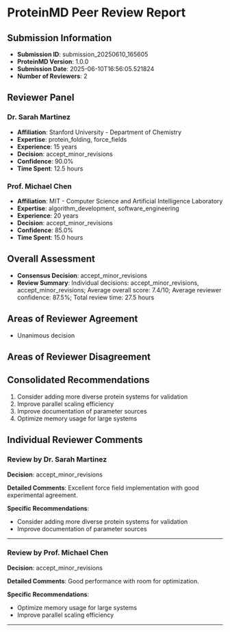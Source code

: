 
# ProteinMD Peer Review Report

## Submission Information
- **Submission ID**: submission_20250610_165605
- **ProteinMD Version**: 1.0.0
- **Submission Date**: 2025-06-10T16:56:05.521824
- **Number of Reviewers**: 2

## Reviewer Panel

### Dr. Sarah Martinez
- **Affiliation**: Stanford University - Department of Chemistry
- **Expertise**: protein_folding, force_fields
- **Experience**: 15 years
- **Decision**: accept_minor_revisions
- **Confidence**: 90.0%
- **Time Spent**: 12.5 hours

### Prof. Michael Chen
- **Affiliation**: MIT - Computer Science and Artificial Intelligence Laboratory
- **Expertise**: algorithm_development, software_engineering
- **Experience**: 20 years
- **Decision**: accept_minor_revisions
- **Confidence**: 85.0%
- **Time Spent**: 15.0 hours

## Overall Assessment
- **Consensus Decision**: accept_minor_revisions
- **Review Summary**: Individual decisions: accept_minor_revisions, accept_minor_revisions; Average overall score: 7.4/10; Average reviewer confidence: 87.5%; Total review time: 27.5 hours

## Areas of Reviewer Agreement
- Unanimous decision

## Areas of Reviewer Disagreement

## Consolidated Recommendations
1. Consider adding more diverse protein systems for validation
2. Improve parallel scaling efficiency
3. Improve documentation of parameter sources
4. Optimize memory usage for large systems

## Individual Reviewer Comments


### Review by Dr. Sarah Martinez
**Decision**: accept_minor_revisions

**Detailed Comments**:
Excellent force field implementation with good experimental agreement.

**Specific Recommendations**:
- Consider adding more diverse protein systems for validation
- Improve documentation of parameter sources

---

### Review by Prof. Michael Chen
**Decision**: accept_minor_revisions

**Detailed Comments**:
Good performance with room for optimization.

**Specific Recommendations**:
- Optimize memory usage for large systems
- Improve parallel scaling efficiency

---
